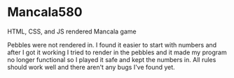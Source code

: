 # Mancala580
HTML, CSS, and JS rendered Mancala game

Pebbles were not rendered in. I found it easier to start with numbers and after I got it working I tried to render in the pebbles and it made my program no longer functional so I played it safe and kept the numbers in. All rules should work well and there aren't any bugs I've found yet.
